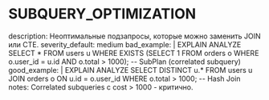 # SUBQUERY_OPTIMIZATION

description: Неоптимальные подзапросы, которые можно заменить JOIN или CTE.
severity_default: medium
bad_example: |
EXPLAIN ANALYZE SELECT \* FROM users u WHERE EXISTS (SELECT 1 FROM orders o WHERE o.user_id = u.id AND o.total > 1000);
-- SubPlan (correlated subquery)
good_example: |
EXPLAIN ANALYZE SELECT DISTINCT u.\* FROM users u JOIN orders o ON u.id = o.user_id WHERE o.total > 1000;
-- Hash Join
notes: Correlated subqueries с cost > 1000 - критично.
